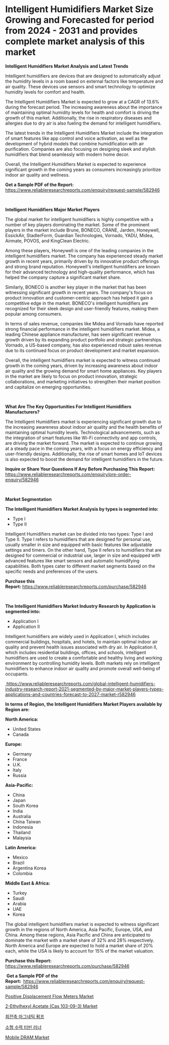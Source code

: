 <p><h1>Intelligent Humidifiers Market Size Growing and Forecasted for period from 2024 - 2031 and provides complete market analysis of this market</h1></p><p><strong>Intelligent Humidifiers Market Analysis and Latest Trends</strong></p>
<p><p>Intelligent humidifiers are devices that are designed to automatically adjust the humidity levels in a room based on external factors like temperature and air quality. These devices use sensors and smart technology to optimize humidity levels for comfort and health.</p><p>The Intelligent Humidifiers Market is expected to grow at a CAGR of 13.6% during the forecast period. The increasing awareness about the importance of maintaining optimal humidity levels for health and comfort is driving the growth of this market. Additionally, the rise in respiratory diseases and allergies due to dry air is also fueling the demand for intelligent humidifiers.</p><p>The latest trends in the Intelligent Humidifiers Market include the integration of smart features like app control and voice activation, as well as the development of hybrid models that combine humidification with air purification. Companies are also focusing on designing sleek and stylish humidifiers that blend seamlessly with modern home decor.</p><p>Overall, the Intelligent Humidifiers Market is expected to experience significant growth in the coming years as consumers increasingly prioritize indoor air quality and wellness.</p></p>
<p><strong>Get a Sample PDF of the Report:&nbsp;</strong> <a href="https://www.reliableresearchreports.com/enquiry/request-sample/582946">https://www.reliableresearchreports.com/enquiry/request-sample/582946</a></p>
<p>&nbsp;</p>
<p><strong>Intelligent Humidifiers Major Market Players</strong></p>
<p><p>The global market for intelligent humidifiers is highly competitive with a number of key players dominating the market. Some of the prominent players in the market include Brune, BONECO, CRANE, Jarden, Honeywell, EssickAir, StadlerForm, Guardian Technologies, Vornado, YADU, Midea, Airmate, POVOS, and KingClean Electric.</p><p>Among these players, Honeywell is one of the leading companies in the intelligent humidifiers market. The company has experienced steady market growth in recent years, primarily driven by its innovative product offerings and strong brand reputation. Honeywell's intelligent humidifiers are known for their advanced technology and high-quality performance, which has helped the company capture a significant market share.</p><p>Similarly, BONECO is another key player in the market that has been witnessing significant growth in recent years. The company's focus on product innovation and customer-centric approach has helped it gain a competitive edge in the market. BONECO's intelligent humidifiers are recognized for their sleek design and user-friendly features, making them popular among consumers.</p><p>In terms of sales revenue, companies like Midea and Vornado have reported strong financial performance in the intelligent humidifiers market. Midea, a leading Chinese appliance manufacturer, has seen significant revenue growth driven by its expanding product portfolio and strategic partnerships. Vornado, a US-based company, has also experienced robust sales revenue due to its continued focus on product development and market expansion.</p><p>Overall, the intelligent humidifiers market is expected to witness continued growth in the coming years, driven by increasing awareness about indoor air quality and the growing demand for smart home appliances. Key players in the market are likely to focus on product innovation, strategic collaborations, and marketing initiatives to strengthen their market position and capitalize on emerging opportunities.</p></p>
<p>&nbsp;</p>
<p><strong>What Are The Key Opportunities For Intelligent Humidifiers Manufacturers?</strong></p>
<p><p>The Intelligent Humidifiers market is experiencing significant growth due to the increasing awareness about indoor air quality and the health benefits of maintaining optimal humidity levels. Technological advancements, such as the integration of smart features like Wi-Fi connectivity and app controls, are driving the market forward. The market is expected to continue growing at a steady pace in the coming years, with a focus on energy efficiency and user-friendly designs. Additionally, the rise of smart homes and IoT devices is also expected to boost the demand for intelligent humidifiers in the future.</p></p>
<p><strong>Inquire or Share Your Questions If Any Before Purchasing This Report:</strong> <a href="https://www.reliableresearchreports.com/enquiry/pre-order-enquiry/582946">https://www.reliableresearchreports.com/enquiry/pre-order-enquiry/582946</a></p>
<p>&nbsp;</p>
<p><strong>Market Segmentation</strong></p>
<p><strong>The Intelligent Humidifiers Market Analysis by types is segmented into:</strong></p>
<p><ul><li>Type I</li><li>Type II</li></ul></p>
<p><p>Intelligent Humidifiers market can be divided into two types: Type I and Type II. Type I refers to humidifiers that are designed for personal use, usually smaller in size and equipped with basic features like adjustable settings and timers. On the other hand, Type II refers to humidifiers that are designed for commercial or industrial use, larger in size and equipped with advanced features like smart sensors and automatic humidifying capabilities. Both types cater to different market segments based on the specific needs and preferences of the users.</p></p>
<p><strong>Purchase this Report:&nbsp;</strong><a href="https://www.reliableresearchreports.com/purchase/582946">https://www.reliableresearchreports.com/purchase/582946</a></p>
<p>&nbsp;</p>
<p><strong>The Intelligent Humidifiers Market Industry Research by Application is segmented into:</strong></p>
<p><ul><li>Application I</li><li>Application II</li></ul></p>
<p><p>Intelligent humidifiers are widely used in Application I, which includes commercial buildings, hospitals, and hotels, to maintain optimal indoor air quality and prevent health issues associated with dry air. In Application II, which includes residential buildings, offices, and schools, intelligent humidifiers are used to create a comfortable and healthy living and working environment by controlling humidity levels. Both markets rely on intelligent humidifiers to enhance indoor air quality and promote overall well-being of occupants.</p></p>
<p><a href="https://www.reliableresearchreports.com/global-intelligent-humidifiers-industry-research-report-2021-segmented-by-major-market-players-types-applications-and-countries-forecast-to-2027-market-r582946">&nbsp;https://www.reliableresearchreports.com/global-intelligent-humidifiers-industry-research-report-2021-segmented-by-major-market-players-types-applications-and-countries-forecast-to-2027-market-r582946</a></p>
<p><strong>In terms of Region, the Intelligent Humidifiers Market Players available by Region are:</strong></p>
<p>
    <p> <strong> North America: </strong>
        <ul>
            <li>United States</li>
            <li>Canada</li>
        </ul>
        </p> 
    <p> <strong> Europe: </strong>
        <ul>
            <li>Germany</li>
            <li>France</li>
            <li>U.K.</li>
            <li>Italy</li>
            <li>Russia</li>
        </ul>
        </p> 
    <p> <strong> Asia-Pacific: </strong>
        <ul>
            <li>China</li>
            <li>Japan</li>
            <li>South Korea</li>
            <li>India</li>
            <li>Australia</li>
            <li>China Taiwan</li>
            <li>Indonesia</li>
            <li>Thailand</li>
            <li>Malaysia</li>
        </ul>
        </p> 
    <p> <strong> Latin America: </strong>
        <ul>
            <li>Mexico</li>
            <li>Brazil</li>
            <li>Argentina Korea</li>
            <li>Colombia</li>
        </ul>
        </p> 
    <p> <strong> Middle East & Africa: </strong>
        <ul>
            <li>Turkey</li>
            <li>Saudi</li>
            <li>Arabia</li>
            <li>UAE</li>
            <li>Korea</li>
        </ul>
    </p>
    </p>
<p><p>The global intelligent humidifiers market is expected to witness significant growth in the regions of North America, Asia Pacific, Europe, USA, and China. Among these regions, Asia Pacific and China are anticipated to dominate the market with a market share of 32% and 28% respectively. North America and Europe are expected to hold a market share of 20% each, while the USA is likely to account for 15% of the market valuation.</p></p>
<p><strong>Purchase this Report: </strong><a href="https://www.reliableresearchreports.com/purchase/582946">https://www.reliableresearchreports.com/purchase/582946</a></p>
<p>&nbsp;<strong>Get a Sample PDF of the Report:&nbsp;&nbsp;</strong><a href="https://www.reliableresearchreports.com/enquiry/request-sample/582946">https://www.reliableresearchreports.com/enquiry/request-sample/582946</a></p>
<p><strong></strong></p>
<p><p><a href="https://github.com/mauripalmi/Market-Research-Report-List-3/blob/main/positive-displacement-flow-meters-market.md">Positive Displacement Flow Meters Market</a></p><p><a href="https://github.com/gulaimolin/Market-Research-Report-List-4/blob/main/2-ethylhexyl-acetate-cas-103-09-3-market.md">2-Ethylhexyl Acetate (Cas 103-09-3) Market</a></p><p><a href="https://github.com/ConstantinVon/Market-Research-Report-List-1/blob/main/653078587120.md">회전축 마그네틱 펌프</a></p><p><a href="https://github.com/sammyUltyylrich9067856/Market-Research-Report-List-1/blob/main/272492687119.md">소형 수력 터빈 러너</a></p><p><a href="https://issuu.com/reportprime-2/docs/mobile-dram-market-size-2030.pptx">Mobile DRAM Market</a></p></p>